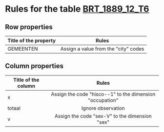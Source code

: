 # Rules for the table [BRT_1889_12_T6](https://github.com/cgueret/DataDump/blob/master/xls-marked/BRT_1889_12_T6_marked.xls?raw=true)
## Row properties
| Title of the property | Rules |
| --------------------- |:-----:|
| GEMEENTEN | Assign a value from the "city" codes |
## Column properties
| Title of the column | Rules |
| --------------------- |:-----:|
| x | Assign the code "hisco--1" to the dimension "occupation" |
| totaal | Ignore observation |
| v | Assign the code "sex-V" to the dimension "sex" |
